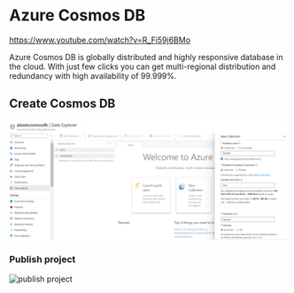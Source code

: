 # Azure Cosmos DB

https://www.youtube.com/watch?v=R_Fi59j6BMo

Azure Cosmos DB is globally distributed and highly responsive database in the cloud. With just few clicks you can get multi-regional distribution and redundancy with high availability of 99.999%. 

## Create Cosmos DB

<img src="/pictures/create_cosmosdb.png" title="create cosmos db"  width="500">






### Publish project

<img src="/pictures/publish_project.png" title="publish project"  width="500">

